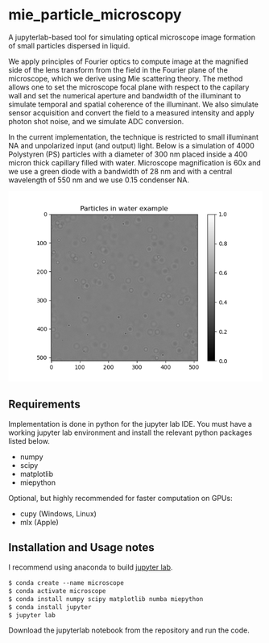 # mie_particle_microscopy

A jupyterlab-based tool for simulating optical microscope image formation of small particles dispersed in liquid.


We apply principles of Fourier optics to compute image at the magnified side of the lens transform 
from the field in the Fourier plane of the microscope, which we derive using Mie scattering theory. The method allows one to set the microscope focal plane with respect to the capilary wall and set the numerical aperture and bandwidth of the illuminant to simulate temporal and spatial coherence of the illuminant. We also simulate sensor acquisition and convert the field to a measured intensity and apply photon shot noise, and we simulate ADC conversion. 

In the current implementation, the technique is restricted to small illuminant NA and unpolarized input (and output) light. Below is a simulation of 4000 Polystyren (PS) particles with a diameter of 300 nm placed inside a 400 micron thick capillary filled with water. Microscope magnification is 60x and we use a green diode with a bandwidth of 28 nm and with a central wavelength of 550 nm and we use 0.15 condenser NA.

![alttext](https://github.com/andrej5elin/mie_particle_microscopy/blob/main/particles.png?raw=true)


## Requirements

Implementation is done in python for the jupyter lab IDE. You must have a working jupyter lab environment and install the relevant python packages listed below.


* numpy
* scipy
* matplotlib
* miepython

Optional, but highly recommended for faster computation on GPUs:

* cupy (Windows, Linux)
* mlx (Apple)

## Installation and Usage notes

I recommend using anaconda to build [jupyter lab](https://jupyter.org/install).

```console
$ conda create --name microscope
$ conda activate microscope
$ conda install numpy scipy matplotlib numba miepython
$ conda install jupyter
$ jupyter lab
```

Download the jupyterlab notebook from the repository and run the code.


